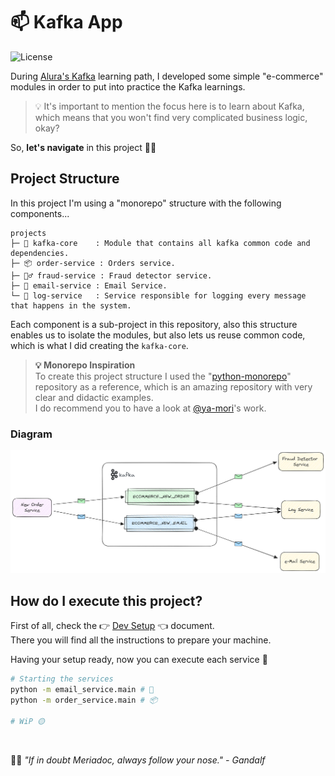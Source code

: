# 📫 Kafka App

![License](https://img.shields.io/github/license/avcaliani/kafka-app?logo=apache&color=lightseagreen)

During [Alura's Kafka] learning path, I developed some simple "e-commerce" modules in order to put into practice the Kafka learnings.

> 💡 It's important to mention the focus here is to learn about Kafka, which means that you won't find very complicated business logic, okay?

So, **let's navigate** in this project 🚣‍♂️

[Alura's Kafka]: https://www.alura.com.br/formacao-kafka

## Project Structure

In this project I'm using a "monorepo" structure with the following components...

```text
projects
├─ 🧠 kafka-core    : Module that contains all kafka common code and dependencies.
├─ 📦 order-service : Orders service.
├─ 🕵️‍♂️ fraud-service : Fraud detector service.
├─ 📧 email-service : Email Service.
└─ 📖 log-service   : Service responsible for logging every message that happens in the system.
```

Each component is a sub-project in this repository, also this structure enables us to isolate the modules, but also lets us reuse common code, which is what I did creating the `kafka-core`.

> **💡 Monorepo Inspiration**  
> To create this project structure I used the "[python-monorepo]" repository as a reference, which is an amazing repository with very clear and didactic examples.  
> I do recommend you to have a look at [@ya-mori]'s work.

[@ya-mori]: https://github.com/ya-mori
[python-monorepo]: https://github.com/ya-mori/python-monorepo/tree/master/sample_2

### Diagram

![diagram](.docs/ecommerce-diagram.png)

## How do I execute this project?

First of all, check the 👉 [Dev Setup](.docs/dev-setup.md) 👈 document.  
There you will find all the instructions to prepare your machine.

Having your setup ready, now you can execute each service 🚀

```bash
# Starting the services
python -m email_service.main # 📧
python -m order_service.main # 📦

# WiP 🟡
```

<br/>

🧙‍♂️ _"If in doubt Meriadoc, always follow your nose." - Gandalf_
